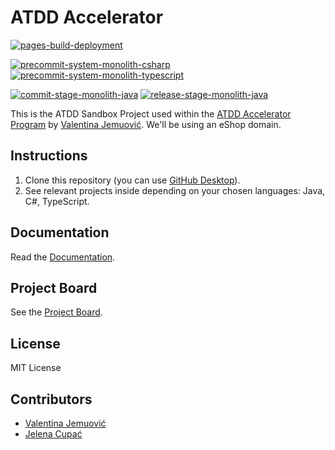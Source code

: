 # ATDD Accelerator

[![pages-build-deployment](https://github.com/optivem/atdd-accelerator/actions/workflows/pages/pages-build-deployment/badge.svg)](https://github.com/optivem/atdd-accelerator/actions/workflows/pages/pages-build-deployment)


[![precommit-system-monolith-csharp](https://github.com/optivem/atdd-accelerator/actions/workflows/precommit-system-monolith-csharp.yml/badge.svg)](https://github.com/optivem/atdd-accelerator/actions/workflows/precommit-system-monolith-csharp.yml)
[![precommit-system-monolith-typescript](https://github.com/optivem/atdd-accelerator/actions/workflows/precommit-system-monolith-typescript.yml/badge.svg)](https://github.com/optivem/atdd-accelerator/actions/workflows/precommit-system-monolith-typescript.yml)

[![commit-stage-monolith-java](https://github.com/optivem/atdd-accelerator/actions/workflows/commit-stage-monolith-java.yml/badge.svg)](https://github.com/optivem/atdd-accelerator/actions/workflows/commit-stage-monolith-java.yml)
[![release-stage-monolith-java](https://github.com/optivem/atdd-accelerator/actions/workflows/release-stage-monolith-java.yml/badge.svg)](https://github.com/optivem/atdd-accelerator/actions/workflows/release-stage-monolith-java.yml)

This is the ATDD Sandbox Project used within the [ATDD Accelerator Program](https://atdd-accelerator.optivem.com/) by [Valentina Jemuović](https://www.linkedin.com/in/valentinajemuovic/). We'll be using an eShop domain.

## Instructions

1. Clone this repository (you can use [GitHub Desktop](https://desktop.github.com/download/)).
2. See relevant projects inside depending on your chosen languages: Java, C#, TypeScript.

## Documentation

Read the [Documentation](https://optivem.github.io/atdd-accelerator/).

## Project Board

See the [Project Board](https://github.com/orgs/optivem/projects/3/views/1).

## License

MIT License

## Contributors

- [Valentina Jemuović](https://www.linkedin.com/in/valentinajemuovic/)
- [Jelena Cupać](https://www.linkedin.com/in/jelenacupac/)
